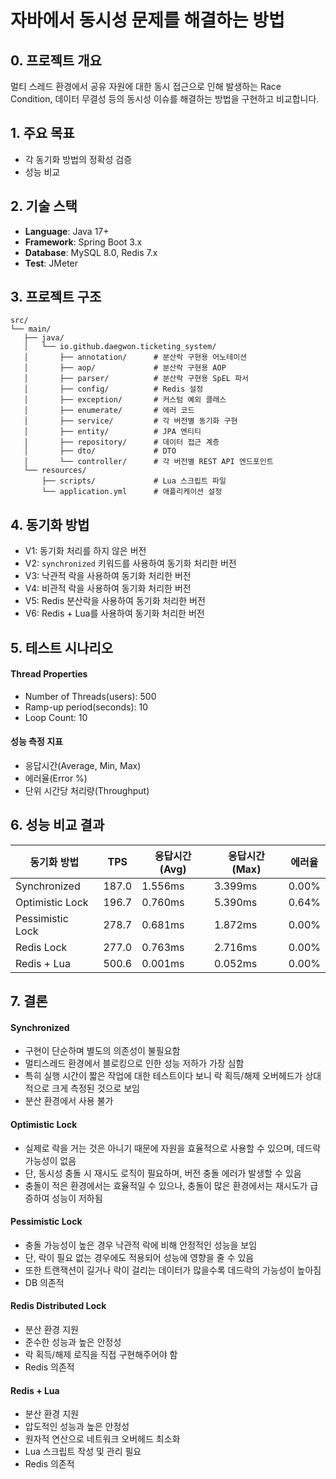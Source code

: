 # 자바에서 동시성 문제를 해결하는 방법

## 0. 프로젝트 개요
멀티 스레드 환경에서 공유 자원에 대한 동시 접근으로 인해 발생하는 Race Condition, 데이터 무결성 등의 동시성 이슈를 해결하는 방법을 구현하고 비교합니다.

## 1. 주요 목표
- 각 동기화 방법의 정확성 검증
- 성능 비교

## 2. 기술 스택
- **Language**: Java 17+
- **Framework**: Spring Boot 3.x
- **Database**: MySQL 8.0, Redis 7.x
- **Test**: JMeter

## 3. 프로젝트 구조
```
src/
└── main/
   ├── java/
   │   └── io.github.daegwon.ticketing_system/
   │       ├── annotation/      # 분산락 구현용 어노테이션
   │       ├── aop/             # 분산락 구현용 AOP
   │       ├── parser/          # 분산락 구현용 SpEL 파서
   │       ├── config/          # Redis 설정
   │       ├── exception/       # 커스텀 예외 클래스
   │       ├── enumerate/       # 에러 코드
   │       ├── service/         # 각 버전별 동기화 구현
   │       ├── entity/          # JPA 엔티티
   │       ├── repository/      # 데이터 접근 계층
   │       ├── dto/             # DTO
   │       └── controller/      # 각 버전별 REST API 엔드포인트
   └── resources/
       ├── scripts/             # Lua 스크립트 파일
       └── application.yml      # 애플리케이션 설정
```

## 4. 동기화 방법
- V1: 동기화 처리를 하지 않은 버전
- V2: `synchronized` 키워드를 사용하여 동기화 처리한 버전
- V3: 낙관적 락을 사용하여 동기화 처리한 버전
- V4: 비관적 락을 사용하여 동기화 처리한 버전
- V5: Redis 분산락을 사용하여 동기화 처리한 버전
- V6: Redis + Lua를 사용하여 동기화 처리한 버전

## 5. 테스트 시나리오
#### Thread Properties
- Number of Threads(users): 500
- Ramp-up period(seconds): 10
- Loop Count: 10

#### 성능 측정 지표
- 응답시간(Average, Min, Max)
- 에러율(Error %)
- 단위 시간당 처리량(Throughput)

## 6. 성능 비교 결과
| 동기화 방법 | TPS | 응답시간(Avg) | 응답시간(Max) | 에러율 |
|----------|-----|-------------|-------------|-------|
| Synchronized | 187.0 | 1.556ms | 3.399ms | 0.00% |
| Optimistic Lock | 196.7 | 0.760ms | 5.390ms | 0.64% |
| Pessimistic Lock | 278.7 | 0.681ms | 1.872ms | 0.00% |
| Redis Lock | 277.0 | 0.763ms | 2.716ms | 0.00% |
| Redis + Lua | 500.6 | 0.001ms | 0.052ms | 0.00% |

## 7. 결론
#### Synchronized
- 구현이 단순하며 별도의 의존성이 불필요함
- 멀티스레드 환경에서 블로킹으로 인한 성능 저하가 가장 심함
- 특히 실행 시간이 짧은 작업에 대한 테스트이다 보니 락 획득/해제 오버헤드가 상대적으로 크게 측정된 것으로 보임
- 분산 환경에서 사용 불가

#### Optimistic Lock
- 실제로 락을 거는 것은 아니기 때문에 자원을 효율적으로 사용할 수 있으며, 데드락 가능성이 없음
- 단, 동시성 충돌 시 재시도 로직이 필요하며, 버전 충돌 에러가 발생할 수 있음
- 충돌이 적은 환경에서는 효율적일 수 있으나, 충돌이 많은 환경에서는 재시도가 급증하여 성능이 저하됨

#### Pessimistic Lock
- 충돌 가능성이 높은 경우 낙관적 락에 비해 안정적인 성능을 보임
- 단, 락이 필요 없는 경우에도 적용되어 성능에 영향을 줄 수 있음
- 또한 트랜잭션이 길거나 락이 걸리는 데이터가 많을수록 데드락의 가능성이 높아짐
- DB 의존적

#### Redis Distributed Lock
- 분산 환경 지원
- 준수한 성능과 높은 안정성
- 락 획득/해제 로직을 직접 구현해주어야 함
- Redis 의존적

#### Redis + Lua
- 분산 환경 지원
- 압도적인 성능과 높은 안정성
- 원자적 연산으로 네트워크 오버헤드 최소화
- Lua 스크립트 작성 및 관리 필요
- Redis 의존적
